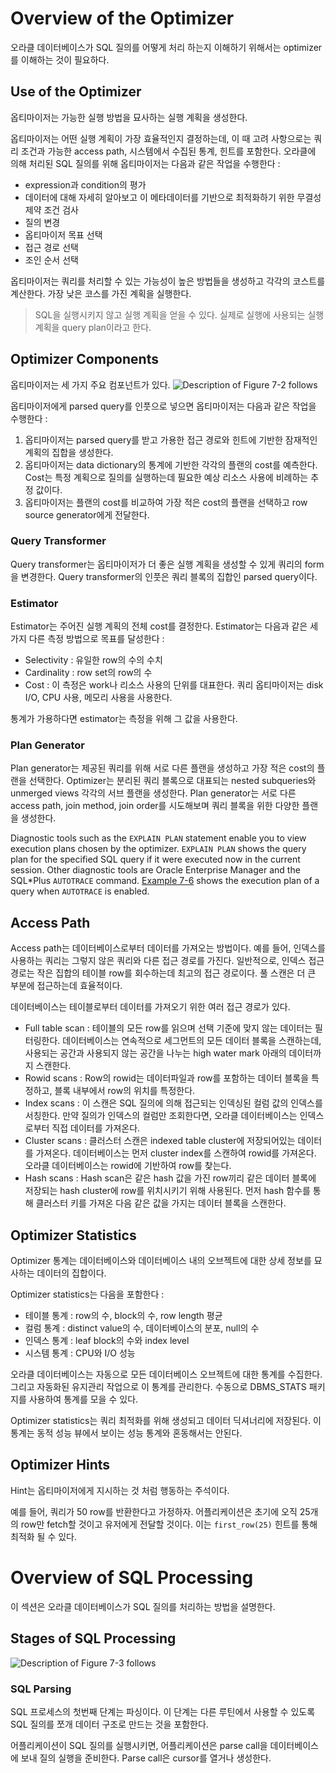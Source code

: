 # Overview of the Optimizer
오라클 데이터베이스가 SQL 질의를 어떻게 처리 하는지 이해하기 위해서는 optimizer를 이해하는 것이 필요하다.

## Use of the Optimizer
옵티마이저는 가능한 실행 방법을 묘사하는 실행 계획을 생성한다. 

옵티마이저는 어떤 실행 계획이 가장 효율적인지 결정하는데, 이 때 고려 사항으로는 쿼리 조건과 가능한 access path, 시스템에서 수집된 통계, 힌트를 포함한다. 오라클에 의해 처리된 SQL 질의를 위해 옵티마이저는 다음과 같은 작업을 수행한다 :
- expression과 condition의 평가
- 데이터에 대해 자세히 알아보고 이 메타데이터를 기반으로 최적화하기 위한 무결성 제약 조건 검사
- 질의 변경
- 옵티마이저 목표 선택
- 접근 경로 선택
- 조인 순서 선택

옵티마이저는 쿼리를 처리할 수 있는 가능성이 높은 방법들을 생성하고 각각의 코스트를 계산한다. 가장 낮은 코스를 가진 계획을 실행한다.

> SQL을 실행시키지 않고 실행 계획을 얻을 수 있다. 실제로 실행에 사용되는 실행 계획을 query plan이라고 한다.

## Optimizer Components
옵티마이저는 세 가지 주요 컴포넌트가 있다.
![Description of Figure 7-2 follows](https://docs.oracle.com/cd/E11882_01/server.112/e40540/img/cncpt287.gif)

옵티마이저에게 parsed query를 인풋으로 넣으면 옵티마이저는 다음과 같은 작업을 수행한다 :
1. 옵티마이저는 parsed query를 받고 가용한 접근 경로와 힌트에 기반한 잠재적인 계획의 집합을 생성한다.
2. 옵티마이저는 data dictionary의 통계에 기반한 각각의 플랜의 cost를 예측한다. Cost는 특정 계획으로 질의를 실행하는데 필요한 예상 리소스 사용에 비례하는 추정 값이다.
3. 옵티마이저는 플랜의 cost를 비교하여 가장 적은 cost의 플랜을 선택하고 row source generator에게 전달한다.

### Query Transformer
Query transformer는 옵티마이저가 더 좋은 실행 계획을 생성할 수 있게 쿼리의 form을 변경한다.
Query transformer의 인풋은 쿼리 블록의 집합인 parsed query이다.

### Estimator
Estimator는 주어진 실행 계획의 전체 cost를 결정한다. Estimator는 다음과 같은 세 가지 다른 측정 방법으로 목표를 달성한다 :
- Selectivity : 유일한 row의 수의 수치
- Cardinality : row set의 row의 수
- Cost : 이 측정은 work나 리소스 사용의 단위를 대표한다. 쿼리 옵티마이저는 disk I/O, CPU 사용, 메모리 사용을 사용한다.

통계가 가용하다면 estimator는 측정을 위해 그 값을 사용한다.

### Plan Generator
Plan generator는 제공된 쿼리를 위해 서로 다른 플랜을 생성하고 가장 적은 cost의 플랜을 선택한다. Optimizer는 분리된 쿼리 블록으로 대표되는 nested subqueries와 unmerged views 각각의 서브 플랜을 생성한다. Plan generator는 서로 다른 access path, join method, join order를 시도해보며 쿼리 블록을 위한 다양한 플랜을 생성한다.

Diagnostic tools such as the `EXPLAIN PLAN` statement enable you to view execution plans chosen by the optimizer. `EXPLAIN PLAN` shows the query plan for the specified SQL query if it were executed now in the current session. Other diagnostic tools are Oracle Enterprise Manager and the SQL*Plus `AUTOTRACE` command. [Example 7-6](https://docs.oracle.com/cd/E11882_01/server.112/e40540/sqllangu.htm#CHDHGDCG) shows the execution plan of a query when `AUTOTRACE` is enabled.

## Access Path
Access path는 데이터베이스로부터 데이터를 가져오는 방법이다. 예를 들어, 인덱스를 사용하는 쿼리는 그렇지 않은 쿼리와 다른 접근 경로를 가진다. 일반적으로, 인덱스 접근 경로는 작은 집합의 테이블 row를 회수하는데 최고의 접근 경로이다. 풀 스캔은 더 큰 부분에 접근하는데 효율적이다.

데이터베이스는 테이블로부터 데이터를 가져오기 위한 여러 접근 경로가 있다.
- Full table scan : 테이블의 모든 row를 읽으며 선택 기준에 맞지 않는 데이터는 필터링한다. 데이터베이스는 연속적으로 세그먼트의 모든 데이터 블록을 스캔하는데, 사용되는 공간과 사용되지 않는 공간을 나누는 high water mark 아래의 데이터까지 스캔한다.
- Rowid scans : Row의 rowid는 데이터파일과 row를 포함하는 데이터 블록을 특정하고, 블록 내부에서 row의 위치를 특정한다.
- Index scans : 이 스캔은 SQL 질의에 의해 접근되는 인덱싱된 컬럼 값의 인덱스를 서칭한다. 만약 질의가 인덱스의 컬럼만 조회한다면, 오라클 데이터베이스는 인덱스로부터 직접 데이터를 가져온다.
- Cluster scans : 클러스터 스캔은 indexed table cluster에 저장되어있는 데이터를 가져온다. 데이터베이스는 먼저 cluster index를 스캔하여 rowid를 가져온다. 오라클 데이터베이스는 rowid에 기반하여 row를 찾는다.
- Hash scans : Hash scan은 같은 hash 값을 가진 row끼리 같은 데이터 블록에 저장되는 hash cluster에 row를 위치시키기 위해 사용된다. 먼저 hash 함수를 통해 클러스터 키를 가져온 다음 같은 값을 가지는 데이터 블록을 스캔한다.

## Optimizer Statistics
Optimizer 통계는 데이터베이스와 데이터베이스 내의 오브젝트에 대한 상세 정보를 묘사하는 데이터의 집합이다. 

Optimizer statistics는 다음을 포함한다 :
- 테이블 통계 : row의 수, block의 수, row length 평균
- 컬럼 통계 : distinct value의 수, 데이터베이스의 분포, null의 수
- 인덱스 통계 : leaf block의 수와 index level
- 시스템 통계 : CPU와 I/O 성능

오라클 데이터베이스는 자동으로 모든 데이터베이스 오브젝트에 대한 통계를 수집한다. 그리고 자동화된 유지관리 작업으로 이 통계를 관리한다. 수동으로 DBMS_STATS 패키지를 사용하여 통계를 모을 수 있다.

Optimizer statistics는 쿼리 최적화를 위해 생성되고 데이터 딕셔너리에 저장된다. 이 통계는 동적 성능 뷰에서 보이는 성능 통계와 혼동해서는 안된다.

## Optimizer Hints
Hint는 옵티마이저에게 지시하는 것 처럼 행동하는 주석이다. 

예를 들어, 쿼리가 50 row를 반환한다고 가정하자. 어플리케이션은 초기에 오직 25개의 row만 fetch할 것이고 유저에게 전달할 것이다. 이는 `first_row(25)` 힌트를 통해 최적화 될 수 있다.

# Overview of SQL Processing
이 섹션은 오라클 데이터베이스가 SQL 질의를 처리하는 방법을 설명한다.

## Stages of SQL Processing
![Description of Figure 7-3 follows](https://docs.oracle.com/cd/E11882_01/server.112/e40540/img/cncpt250.gif)

### SQL Parsing
SQL 프로세스의 첫번째 단계는 파싱이다. 이 단계는 다른 루틴에서 사용할 수 있도록 SQL 질의를 쪼개 데이터 구조로 만드는 것을 포함한다. 

어플리케이션이 SQL 질의를 실행시키면, 어플리케이션은 parse call을 데이터베이스에 보내 질의 실행을 준비한다. Parse call은 cursor를 열거나 생성한다.